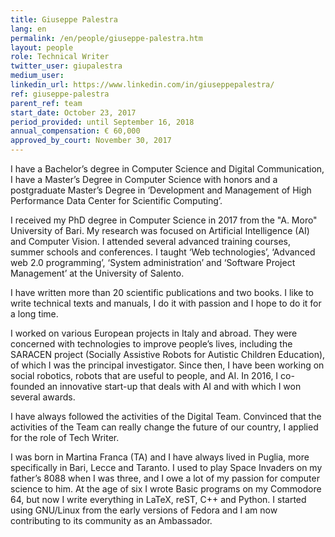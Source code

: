 ```yaml
---
title: Giuseppe Palestra
lang: en
permalink: /en/people/giuseppe-palestra.htm
layout: people
role: Technical Writer
twitter_user: giupalestra
medium_user: 
linkedin_url: https://www.linkedin.com/in/giuseppepalestra/
ref: giuseppe-palestra
parent_ref: team
start_date: October 23, 2017
period_provided: until September 16, 2018
annual_compensation: € 60,000
approved_by_court: November 30, 2017
---
```

I have a Bachelor’s degree in Computer Science and Digital Communication, I have a Master’s Degree in Computer Science with honors and a postgraduate Master’s Degree in ‘Development and Management of High Performance Data Center for Scientific Computing’.

I received my PhD degree in Computer Science in 2017 from the "A. Moro" University of Bari. My research was focused on Artificial Intelligence (AI) and Computer Vision. I attended several advanced training courses, summer schools and conferences.
I taught ‘Web technologies’, ‘Advanced web 2.0 programming’, ‘System administration’ and ‘Software Project Management’ at the University of Salento.

I have written more than 20 scientific publications and two books. I like to write technical texts and manuals, I do it with passion and I hope to do it for a long time.

I worked on various European projects in Italy and abroad. They were concerned with technologies to improve people’s lives, including the SARACEN project (Socially Assistive Robots for Autistic Children Education), of which I was the principal investigator.
Since then, I have been working on social robotics, robots that are useful to people, and AI. In 2016, I co-founded an innovative start-up that deals with AI and with which I won several awards.

I have always followed the activities of the Digital Team. Convinced that the activities of the Team can really change the future of our country, I applied for the role of Tech Writer.

I was born in Martina Franca (TA) and I have always lived in Puglia, more specifically in Bari, Lecce and Taranto. I used to play Space Invaders on my father’s 8088 when I was three, and I owe a lot of my passion for computer science to him.
At the age of six I wrote Basic programs on my Commodore 64, but now I write everything in LaTeX, reST, C++ and Python. I started using GNU/Linux from the early versions of Fedora and I am now contributing to its community as an Ambassador.


